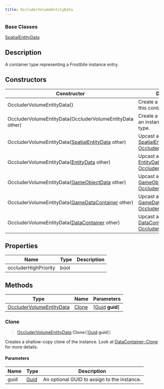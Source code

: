 ```yaml
---
title: OccluderVolumeEntityData
---
```

### Base Classes

[SpatialEntityData](SpatialEntityData)

## Description

A container type representing a Frostbite instance entry.

## Constructors

| Constructor                                                                         | Description                                                                                                                             |
| ----------------------------------------------------------------------------------- | --------------------------------------------------------------------------------------------------------------------------------------- |
| OccluderVolumeEntityData()                                                          | Create a new instance of this container type.                                                                                           |
| OccluderVolumeEntityData(OccluderVolumeEntityData other)                            | Create a reference copy of an instance of the same type.                                                                                |
| OccluderVolumeEntityData([SpatialEntityData](SpatialEntityData) other)              | Upcast an instance of type [SpatialEntityData](SpatialEntityData) to [OccluderVolumeEntityData](OccluderVolumeEntityData).              |
| OccluderVolumeEntityData([EntityData](EntityData) other)                            | Upcast an instance of type [EntityData](EntityData) to [OccluderVolumeEntityData](OccluderVolumeEntityData).                            |
| OccluderVolumeEntityData([GameObjectData](GameObjectData) other)                    | Upcast an instance of type [GameObjectData](GameObjectData) to [OccluderVolumeEntityData](OccluderVolumeEntityData).                    |
| OccluderVolumeEntityData([GameDataContainer](GameDataContainer) other)              | Upcast an instance of type [GameDataContainer](GameDataContainer) to [OccluderVolumeEntityData](OccluderVolumeEntityData).              |
| OccluderVolumeEntityData([DataContainer](/vext/ref/shared/class/datacontainer) other) | Upcast an instance of type [DataContainer](/vext/ref/shared/class/datacontainer) to [OccluderVolumeEntityData](OccluderVolumeEntityData). |

## Properties

| Name                 | Type | Description |
| -------------------- | ---- | ----------- |
| occluderHighPriority | bool |             |

## Methods

| Type                                                 | Name            | Parameters                                     |
| ---------------------------------------------------- | --------------- | ---------------------------------------------- |
| [OccluderVolumeEntityData](OccluderVolumeEntityData) | [Clone](#clone) | \[[Guid](/vext/ref/shared/class/guid) **guid**\] |

### Clone

> [OccluderVolumeEntityData](OccluderVolumeEntityData) **Clone**(\[[Guid](/vext/ref/shared/class/guid) **guid**\])

Creates a shallow-copy clone of the instance. Look at [DataContainer::Clone](/vext/ref/shared/class/datacontainer#clone) for more details.

#### Parameters

| Name | Type         | Description                                 |
| ---- | ------------ | ------------------------------------------- |
| guid | [Guid](Guid) | An optional GUID to assign to the instance. |
